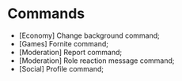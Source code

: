 # Commands
- [Economy] Change background command;
- [Games] Fornite command;
- [Moderation] Report command;
- [Moderation] Role reaction message command;
- [Social] Profile command;